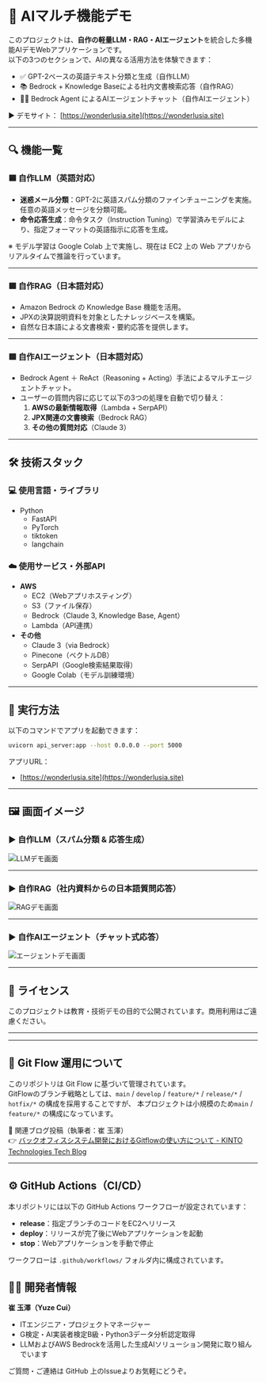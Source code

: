 
# 🧠 AIマルチ機能デモ

このプロジェクトは、**自作の軽量LLM・RAG・AIエージェント**を統合した多機能AIデモWebアプリケーションです。  
以下の3つのセクションで、AIの異なる活用方法を体験できます：

- ✅ GPT-2ベースの英語テキスト分類と生成（自作LLM）
- 📚 Bedrock + Knowledge Baseによる社内文書検索応答（自作RAG）
- 🧑‍💼 Bedrock Agent によるAIエージェントチャット（自作AIエージェント）

▶️ デモサイト： [https://wonderlusia.site](https://wonderlusia.site)

---

## 🔍 機能一覧

### 🟦 自作LLM（英語対応）
- **迷惑メール分類**：GPT-2に英語スパム分類のファインチューニングを実施。任意の英語メッセージを分類可能。
- **命令応答生成**：命令タスク（Instruction Tuning）で学習済みモデルにより、指定フォーマットの英語指示に応答を生成。

※ モデル学習は Google Colab 上で実施し、現在は EC2 上の Web アプリからリアルタイムで推論を行っています。

---

### 🟩 自作RAG（日本語対応）
- Amazon Bedrock の Knowledge Base 機能を活用。
- JPXの決算説明資料を対象としたナレッジベースを構築。
- 自然な日本語による文書検索・要約応答を提供します。

---

### 🟥 自作AIエージェント（日本語対応）
- Bedrock Agent ＋ ReAct（Reasoning + Acting）手法によるマルチエージェントチャット。
- ユーザーの質問内容に応じて以下の3つの処理を自動で切り替え：
  1. **AWSの最新情報取得**（Lambda + SerpAPI）
  2. **JPX関連の文書検索**（Bedrock RAG）
  3. **その他の質問対応**（Claude 3）

---

## 🛠 技術スタック

### 💻 使用言語・ライブラリ
- Python
  - FastAPI
  - PyTorch
  - tiktoken
  - langchain

### ☁️ 使用サービス・外部API
- **AWS**
  - EC2（Webアプリホスティング）
  - S3（ファイル保存）
  - Bedrock（Claude 3, Knowledge Base, Agent）
  - Lambda（API連携）
- **その他**
  - Claude 3（via Bedrock）
  - Pinecone（ベクトルDB）
  - SerpAPI（Google検索結果取得）
  - Google Colab（モデル訓練環境）

---

## 🚀 実行方法

以下のコマンドでアプリを起動できます：

```bash
uvicorn api_server:app --host 0.0.0.0 --port 5000
```

アプリURL：
- [https://wonderlusia.site](https://wonderlusia.site) 

---

## 🖼️ 画面イメージ

### ▶️ 自作LLM（スパム分類 & 応答生成）
![LLMデモ画面](pics/img1.png)

---

### ▶️ 自作RAG（社内資料からの日本語質問応答）
![RAGデモ画面](pics/img2.png)

---

### ▶️ 自作AIエージェント（チャット式応答）
![エージェントデモ画面](pics/img3.png)

---

## 📄 ライセンス

このプロジェクトは教育・技術デモの目的で公開されています。商用利用はご遠慮ください。

---


---

## 🔄 Git Flow 運用について

このリポジトリは Git Flow に基づいて管理されています。  
GitFlowのブランチ戦略としては、`main` / `develop` / `feature/*` / `release/*` / `hotfix/*` の構成を採用することですが、
本プロジェクトは小規模のため`main` / `feature/*` の構成になっています。

🔗 関連ブログ投稿（執筆者：崔 玉澤）  
👉 [バックオフィスシステム開発におけるGitflowの使い方について - KINTO Technologies Tech Blog](https://blog.kinto-technologies.com/posts/2022-12-03-gitflow/)

---

## ⚙️ GitHub Actions（CI/CD）

本リポジトリには以下の GitHub Actions ワークフローが設定されています：

- **release**：指定ブランチのコードをEC2へリリース
- **deploy**：リリースが完了後にWebアプリケーションを起動
- **stop**：Webアプリケーションを手動で停止

ワークフローは `.github/workflows/` フォルダ内に構成されています。


## 🙋‍♂️ 開発者情報

**崔 玉澤（Yuze Cui）**

- ITエンジニア・プロジェクトマネージャー
- G検定・AI実装者検定B級・Python3データ分析認定取得
- LLMおよびAWS Bedrockを活用した生成AIソリューション開発に取り組んでいます

ご質問・ご連絡は GitHub 上のIssueよりお気軽にどうぞ。
